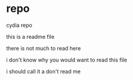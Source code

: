 # repo
cydia repo

this is a readme file

there is not much to read here

i don't know why you would want to read this file

i should call it a don't read me
